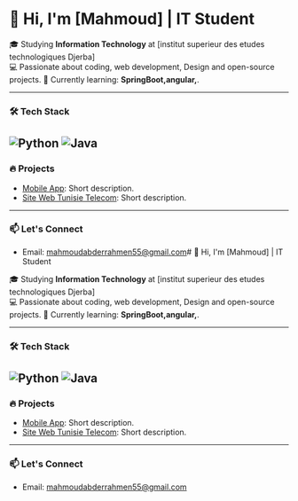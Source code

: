 # 👋 Hi, I'm [Mahmoud] | IT Student

🎓 Studying **Information Technology** at [institut superieur des etudes technologiques Djerba]  
💻 Passionate about coding, web development, Design and open-source projects. 
🌱 Currently learning: **SpringBoot,angular,**.

---

### 🛠️ Tech Stack
![Python](https://img.shields.io/badge/Python-3776AB?style=flat&logo=python&logoColor=white)
![Java](https://img.shields.io/badge/Java-ED8B00?style=flat&logo=openjdk&logoColor=white)
---

### 🔥 Projects
- [Mobile App](https://github.com/yourusername/project1): Short description.
- [Site Web Tunisie Telecom](https://github.com/yourusername/project2): Short description.

---

### 📫 Let's Connect
- Email: mahmoudabderrahmen55@gmail.com# 👋 Hi, I'm [Mahmoud] | IT Student

🎓 Studying **Information Technology** at [institut superieur des etudes technologiques Djerba]  
💻 Passionate about coding, web development, Design and open-source projects. 
🌱 Currently learning: **SpringBoot,angular,**.

---

### 🛠️ Tech Stack
![Python](https://img.shields.io/badge/Python-3776AB?style=flat&logo=python&logoColor=white)
![Java](https://img.shields.io/badge/Java-ED8B00?style=flat&logo=openjdk&logoColor=white)
---

### 🔥 Projects
- [Mobile App](https://github.com/yourusername/project1): Short description.
- [Site Web Tunisie Telecom](https://github.com/yourusername/project2): Short description.

---

### 📫 Let's Connect
- Email: mahmoudabderrahmen55@gmail.com

